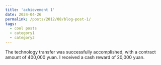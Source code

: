 ```yaml
---
title: 'achievement 1'
date: 2024-04-26
permalink: /posts/2012/08/blog-post-1/
tags:
  - cool posts
  - category1
  - category2
---
```

The technology transfer was successfully accomplished, with a contract amount of 400,000 yuan. I received a cash reward of 20,000 yuan.
